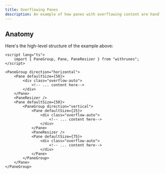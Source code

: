 ```yaml
---
title: Overflowing Panes
description: An example of how panes with overflowing content are handled.
---
```


<script>
	import { OverflowDemo } from '$lib/components/demos'
	import { ViewExampleCode } from '$lib/components'
</script>

<OverflowDemo />

<ViewExampleCode href="https://github.com/svecosystem/withrunes/blob/main/sites/docs/src/lib/components/demos/overflow-demo.svelte" />

## Anatomy

Here's the high-level structure of the example above:

```svelte
<script lang="ts">
	import { PaneGroup, Pane, PaneResizer } from "withrunes";
</script>

<PaneGroup direction="horizontal">
	<Pane defaultSize={50}>
		<div class="overflow-auto">
			<!-- ... content here-->
		</div>
	</Pane>
	<PaneResizer />
	<Pane defaultSize={50}>
		<PaneGroup direction="vertical">
			<Pane defaultSize={25}>
				<div class="overflow-auto">
					<!-- ... content here-->
				</div>
			</Pane>
			<PaneResizer />
			<Pane defaultSize={75}>
				<div class="overflow-auto">
					<!-- ... content here-->
				</div>
			</Pane>
		</PaneGroup>
	</Pane>
</PaneGroup>
```
